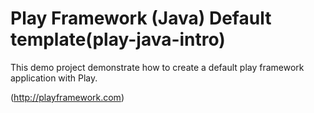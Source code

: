# Play Framework (Java)  Default template(play-java-intro)

This demo project demonstrate how to create a default play framework application with Play.

(http://playframework.com)
